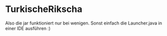 # TurkischeRikscha
Also die jar funktioniert nur bei wenigen.
Sonst einfach die Launcher.java in einer IDE ausführen :)
